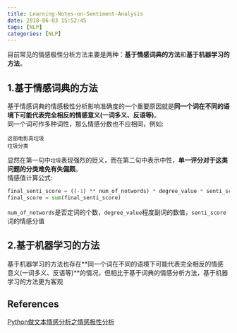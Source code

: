 ```yaml
---
title: Learning-Notes-on-Sentiment-Analysis
date: 2018-06-03 15:52:45
tags: [NLP]
categories: [NLP]
---
```

目前常见的情感极性分析方法主要是两种：**基于情感词典的方法**和**基于机器学习的方法**。  
## 1.基于情感词典的方法
基于情感词典的情感极性分析影响准确度的一个重要原因就是**同一个词在不同的语境下可能代表完全相反的情感意义(一词多义、反语等)**。  
同一个词可作多种词性，那么情感分数也不应相同，例如:
```
这部电影真垃圾
垃圾分类
```
显然在第一句中`垃圾`表现强烈的贬义，而在第二句中表示中性，**单一评分对于这类问题的分类难免有失偏颇**。  
情感值计算公式:   
```python
final_senti_score = ((-1) ** num_of_notwords) * degree_value * senti_score
final_score = sum(final_senti_score)
```
`num_of_notwords`是否定词的个数，`degree_value`程度副词的数值，`senti_score`词的情感分值  

## 2.基于机器学习的方法
基于机器学习的方法也存在**同一个词在不同的语境下可能代表完全相反的情感意义(一词多义、反语等)**的情况，但相比于基于词典的情感分析方法，基于机器学习的方法更为客观

## References
[Python做文本情感分析之情感极性分析](https://www.jianshu.com/p/4cfcf1610a73)